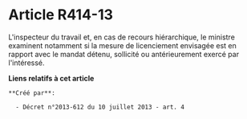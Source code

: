 # Article R414-13

L'inspecteur du travail et, en cas de recours hiérarchique, le ministre examinent notamment si la mesure de licenciement
envisagée est en rapport avec le mandat détenu, sollicité ou antérieurement exercé par l'intéressé.

**Liens relatifs à cet article**

	**Créé par**:

	  - Décret n°2013-612 du 10 juillet 2013 - art. 4
